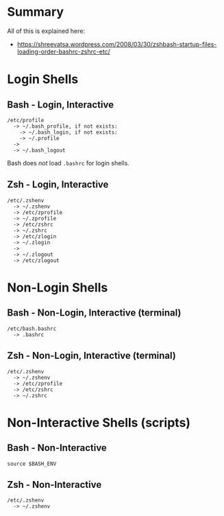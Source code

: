 Summary
=======

All of this is explained here:

  - https://shreevatsa.wordpress.com/2008/03/30/zshbash-startup-files-loading-order-bashrc-zshrc-etc/


Login Shells
============

Bash - Login, Interactive
-------------------------

```
/etc/profile
  -> ~/.bash_profile, if not exists:
    -> ~/.bash_login, if not exists:
    -> ~/.profile
  ->
  -> ~/.bash_logout
```

Bash does *not* load `.bashrc` for login shells.


Zsh - Login, Interactive
------------------------

```
/etc/.zshenv
  -> ~/.zshenv
  -> /etc/zprofile
  -> ~/.zprofile
  -> /etc/zshrc
  -> ~/.zshrc
  -> /etc/zlogin
  -> ~/.zlogin
  ->
  -> ~/.zlogout
  -> /etc/zlogout
```


Non-Login Shells
================


Bash - Non-Login, Interactive (terminal)
----------------------------------------

```
/etc/bash.bashrc
  -> .bashrc
```


Zsh - Non-Login, Interactive (terminal)
---------------------------------------

```
/etc/.zshenv
  -> ~/.zshenv
  -> /etc/zprofile
  -> /etc/zshrc
  -> ~/.zshrc
```


Non-Interactive Shells (scripts)
================================

Bash - Non-Interactive
-----------------------------

```
source $BASH_ENV
```


Zsh - Non-Interactive
----------------------------

```
/etc/.zshenv
  -> ~/.zshenv
```

